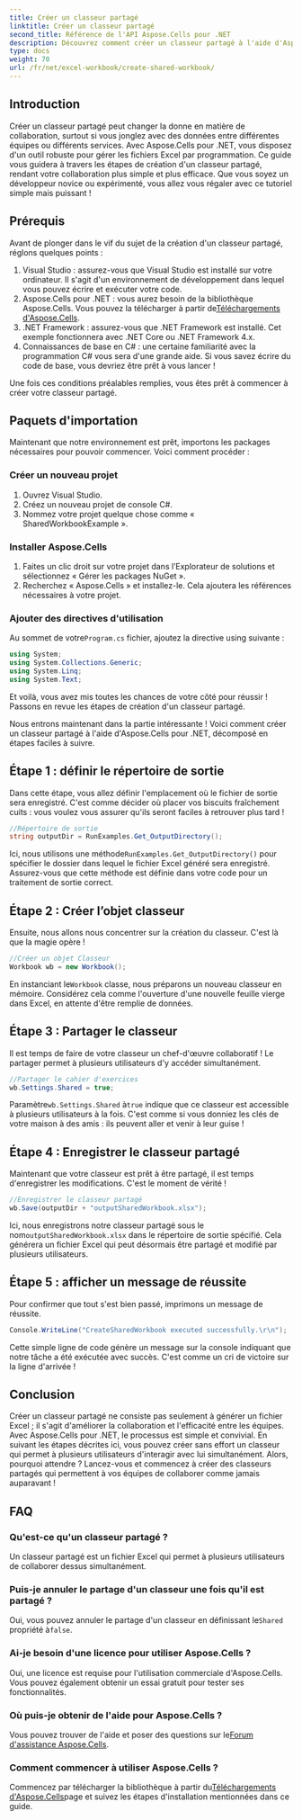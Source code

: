 ```yaml
---
title: Créer un classeur partagé
linktitle: Créer un classeur partagé
second_title: Référence de l'API Aspose.Cells pour .NET
description: Découvrez comment créer un classeur partagé à l'aide d'Aspose.Cells pour .NET grâce à ce guide simple étape par étape. Idéal pour améliorer la collaboration en équipe.
type: docs
weight: 70
url: /fr/net/excel-workbook/create-shared-workbook/
---
```

## Introduction

Créer un classeur partagé peut changer la donne en matière de collaboration, surtout si vous jonglez avec des données entre différentes équipes ou différents services. Avec Aspose.Cells pour .NET, vous disposez d'un outil robuste pour gérer les fichiers Excel par programmation. Ce guide vous guidera à travers les étapes de création d'un classeur partagé, rendant votre collaboration plus simple et plus efficace. Que vous soyez un développeur novice ou expérimenté, vous allez vous régaler avec ce tutoriel simple mais puissant !

## Prérequis

Avant de plonger dans le vif du sujet de la création d'un classeur partagé, réglons quelques points :

1. Visual Studio : assurez-vous que Visual Studio est installé sur votre ordinateur. Il s'agit d'un environnement de développement dans lequel vous pouvez écrire et exécuter votre code.
2.  Aspose.Cells pour .NET : vous aurez besoin de la bibliothèque Aspose.Cells. Vous pouvez la télécharger à partir de[Téléchargements d'Aspose.Cells](https://releases.aspose.com/cells/net/).
3. .NET Framework : assurez-vous que .NET Framework est installé. Cet exemple fonctionnera avec .NET Core ou .NET Framework 4.x.
4. Connaissances de base en C# : une certaine familiarité avec la programmation C# vous sera d'une grande aide. Si vous savez écrire du code de base, vous devriez être prêt à vous lancer !

Une fois ces conditions préalables remplies, vous êtes prêt à commencer à créer votre classeur partagé.

## Paquets d'importation

Maintenant que notre environnement est prêt, importons les packages nécessaires pour pouvoir commencer. Voici comment procéder :

### Créer un nouveau projet
1. Ouvrez Visual Studio.
2. Créez un nouveau projet de console C#.
3. Nommez votre projet quelque chose comme « SharedWorkbookExample ».

### Installer Aspose.Cells
1. Faites un clic droit sur votre projet dans l’Explorateur de solutions et sélectionnez « Gérer les packages NuGet ».
2. Recherchez « Aspose.Cells » et installez-le. Cela ajoutera les références nécessaires à votre projet.

### Ajouter des directives d'utilisation
 Au sommet de votre`Program.cs` fichier, ajoutez la directive using suivante :

```csharp
using System;
using System.Collections.Generic;
using System.Linq;
using System.Text;
```

Et voilà, vous avez mis toutes les chances de votre côté pour réussir ! Passons en revue les étapes de création d'un classeur partagé.

Nous entrons maintenant dans la partie intéressante ! Voici comment créer un classeur partagé à l'aide d'Aspose.Cells pour .NET, décomposé en étapes faciles à suivre.

## Étape 1 : définir le répertoire de sortie

Dans cette étape, vous allez définir l'emplacement où le fichier de sortie sera enregistré. C'est comme décider où placer vos biscuits fraîchement cuits : vous voulez vous assurer qu'ils seront faciles à retrouver plus tard !

```csharp
//Répertoire de sortie
string outputDir = RunExamples.Get_OutputDirectory();
```
 Ici, nous utilisons une méthode`RunExamples.Get_OutputDirectory()` pour spécifier le dossier dans lequel le fichier Excel généré sera enregistré. Assurez-vous que cette méthode est définie dans votre code pour un traitement de sortie correct.

## Étape 2 : Créer l’objet classeur

Ensuite, nous allons nous concentrer sur la création du classeur. C'est là que la magie opère !

```csharp
//Créer un objet Classeur
Workbook wb = new Workbook();
```
 En instanciant le`Workbook` classe, nous préparons un nouveau classeur en mémoire. Considérez cela comme l'ouverture d'une nouvelle feuille vierge dans Excel, en attente d'être remplie de données.

## Étape 3 : Partager le classeur

Il est temps de faire de votre classeur un chef-d'œuvre collaboratif ! Le partager permet à plusieurs utilisateurs d'y accéder simultanément.

```csharp
//Partager le cahier d'exercices
wb.Settings.Shared = true;
```
 Paramètre`wb.Settings.Shared` à`true` indique que ce classeur est accessible à plusieurs utilisateurs à la fois. C'est comme si vous donniez les clés de votre maison à des amis : ils peuvent aller et venir à leur guise !

## Étape 4 : Enregistrer le classeur partagé

Maintenant que votre classeur est prêt à être partagé, il est temps d'enregistrer les modifications. C'est le moment de vérité !

```csharp
//Enregistrer le classeur partagé
wb.Save(outputDir + "outputSharedWorkbook.xlsx");
```
 Ici, nous enregistrons notre classeur partagé sous le nom`outputSharedWorkbook.xlsx` dans le répertoire de sortie spécifié. Cela générera un fichier Excel qui peut désormais être partagé et modifié par plusieurs utilisateurs.

## Étape 5 : afficher un message de réussite

Pour confirmer que tout s'est bien passé, imprimons un message de réussite.

```csharp
Console.WriteLine("CreateSharedWorkbook executed successfully.\r\n");
```
Cette simple ligne de code génère un message sur la console indiquant que notre tâche a été exécutée avec succès. C'est comme un cri de victoire sur la ligne d'arrivée !

## Conclusion 

Créer un classeur partagé ne consiste pas seulement à générer un fichier Excel ; il s'agit d'améliorer la collaboration et l'efficacité entre les équipes. Avec Aspose.Cells pour .NET, le processus est simple et convivial. En suivant les étapes décrites ici, vous pouvez créer sans effort un classeur qui permet à plusieurs utilisateurs d'interagir avec lui simultanément. Alors, pourquoi attendre ? Lancez-vous et commencez à créer des classeurs partagés qui permettent à vos équipes de collaborer comme jamais auparavant !

## FAQ

### Qu'est-ce qu'un classeur partagé ?
Un classeur partagé est un fichier Excel qui permet à plusieurs utilisateurs de collaborer dessus simultanément.

### Puis-je annuler le partage d'un classeur une fois qu'il est partagé ?
 Oui, vous pouvez annuler le partage d'un classeur en définissant le`Shared` propriété à`false`.

### Ai-je besoin d'une licence pour utiliser Aspose.Cells ?
Oui, une licence est requise pour l'utilisation commerciale d'Aspose.Cells. Vous pouvez également obtenir un essai gratuit pour tester ses fonctionnalités.

### Où puis-je obtenir de l'aide pour Aspose.Cells ?
 Vous pouvez trouver de l'aide et poser des questions sur le[Forum d'assistance Aspose.Cells](https://forum.aspose.com/c/cells/9).

### Comment commencer à utiliser Aspose.Cells ?
 Commencez par télécharger la bibliothèque à partir du[Téléchargements d'Aspose.Cells](https://releases.aspose.com/cells/net/)page et suivez les étapes d'installation mentionnées dans ce guide.
